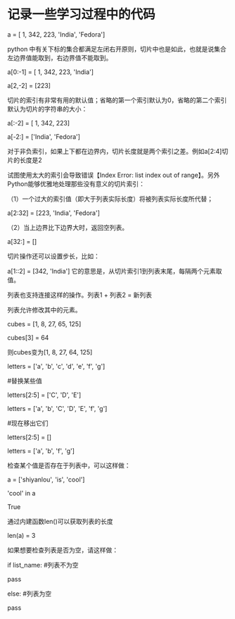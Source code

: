 # 记录一些学习过程中的代码

a = [ 1, 342, 223, 'India', 'Fedora']

python  中有关下标的集合都满足左闭右开原则，切片中也是如此，也就是说集合左边界值能取到，右边界值不能取到。

a[0:-1] = [ 1, 342, 223, 'India']

a[2,-2] = [223]

 切片的索引有非常有用的默认值；省略的第一个索引默认为0，省略的第二个索引默认为切片的字符串的大小：
 
 a[:-2] = [ 1, 342, 223]
 
 a[-2:] = ['India', 'Fedora']
 
 对于非负索引，如果上下都在边界内，切片长度就是两个索引之差。例如a[2:4]切片的长度是2
 
 试图使用太大的索引会导致错误【Index Error: list index out of range】。另外Python能够优雅地处理那些没有意义的切片索引：
 
 （1）一个过大的索引值（即大于列表实际长度）将被列表实际长度所代替；
 
 a[2:32] =  [223, 'India', 'Fedora']
 
 （2）当上边界比下边界大时，返回空列表。
 
 a[32:] = []
 
 切片操作还可以设置步长，比如：
 
 a[1::2] = [342, 'India'] 
 它的意思是，从切片索引1到列表末尾，每隔两个元素取值。
 
 列表也支持连接这样的操作。列表1 + 列表2 = 新列表
 
 列表允许修改其中的元素。
 
 cubes = [1, 8, 27, 65, 125]
 
 cubes[3] = 64
 
 则cubes变为[1, 8, 27, 64, 125]
 
 letters = ['a', 'b', 'c', 'd', 'e', 'f', 'g']
 
 #替换某些值
 
 letters[2:5] = ['C', 'D', 'E']
 
 letters = ['a', 'b', 'C', 'D', 'E', 'f', 'g']
 
 #现在移出它们
 
 letters[2:5] = []
 
 letters = ['a', 'b', 'f', 'g']
 
 检查某个值是否存在于列表中，可以这样做：
 
 a = ['shiyanlou', 'is', 'cool']
 
 'cool' in a
 
 True
 
 通过内建函数len()可以获取列表的长度
  
  len(a) = 3
  
  如果想要检查列表是否为空，请这样做：
  
  if list_name: #列表不为空
  
   pass
      
 else: #列表为空
 
   pass
     
  
 
 
 
 
 
 
 
